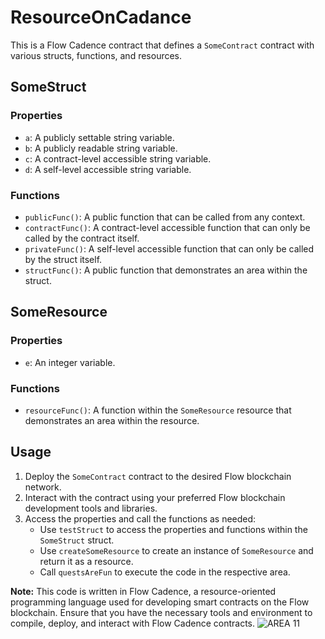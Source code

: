 # ResourceOnCadance

This is a Flow Cadence contract that defines a `SomeContract` contract with various structs, functions, and resources.

## SomeStruct

### Properties
- `a`: A publicly settable string variable.
- `b`: A publicly readable string variable.
- `c`: A contract-level accessible string variable.
- `d`: A self-level accessible string variable.

### Functions
- `publicFunc()`: A public function that can be called from any context.
- `contractFunc()`: A contract-level accessible function that can only be called by the contract itself.
- `privateFunc()`: A self-level accessible function that can only be called by the struct itself.
- `structFunc()`: A public function that demonstrates an area within the struct.

## SomeResource

### Properties
- `e`: An integer variable.

### Functions
- `resourceFunc()`: A function within the `SomeResource` resource that demonstrates an area within the resource.

## Usage

1. Deploy the `SomeContract` contract to the desired Flow blockchain network.
2. Interact with the contract using your preferred Flow blockchain development tools and libraries.
3. Access the properties and call the functions as needed:
   - Use `testStruct` to access the properties and functions within the `SomeStruct` struct.
   - Use `createSomeResource` to create an instance of `SomeResource` and return it as a resource.
   - Call `questsAreFun` to execute the code in the respective area.

**Note:** This code is written in Flow Cadence, a resource-oriented programming language used for developing smart contracts on the Flow blockchain. Ensure that you have the necessary tools and environment to compile, deploy, and interact with Flow Cadence contracts.
![AREA 11](https://github.com/Ayush852129/ResourceOnCadance/assets/123191444/4b7cc45f-df5a-4c06-9a22-ea20ac8d7f97)
